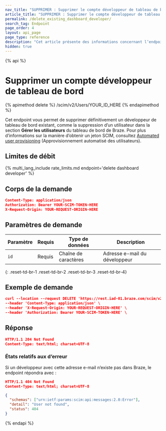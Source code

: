 ```yaml
---
nav_title: "SUPPRIMER : Supprimer le compte développeur de tableau de bord"
article_title: "SUPPRIMER : Supprimer le compte développeur de tableau de bord"
permalink: /delete_existing_dashboard_developer/
search_tag: Endpoint
page_order: 4
layout: api_page
page_type: reference
description: "Cet article présente des informations concernant l’endpoint Supprimer le compte développeur existant."
hidden: true
---
```


{% api %}
# Supprimer un compte développeur de tableau de bord
{% apimethod delete %}
/scim/v2/Users/YOUR_ID_HERE
{% endapimethod %}

Cet endpoint vous permet de supprimer définitivement un développeur de tableau de bord existant, comme la suppression d’un utilisateur dans la section **Gérer les utilisateurs** du tableau de bord de Braze. Pour plus d’informations sur la manière d’obtenir un jeton SCIM, consultez [Automated user provisioning]({{site.baseurl}}/scim/automated_user_provisioning/) (Approvisionnement automatisé des utilisateurs).

## Limites de débit

{% multi_lang_include rate_limits.md endpoint='delete dashboard developer' %}

## Corps de la demande

```json
Content-Type: application/json
Authorization: Bearer YOUR-SCIM-TOKEN-HERE
X-Request-Origin: YOUR-REQUEST-ORIGIN-HERE
```

## Paramètres de demande

| Paramètre | Requis | Type de données | Description |
| --------- | -------- | --------- | ----------- |
| `id` | Requis | Chaîne de caractères | Adresse e-mail du développeur |
{: .reset-td-br-1 .reset-td-br-2 .reset-td-br-3  .reset-td-br-4}

## Exemple de demande
```json
curl --location --request DELETE 'https://rest.iad-01.braze.com/scim/v2/Users/user@test.com' \
--header 'Content-Type: application/json' \
--header 'X-Request-Origin: YOUR-REQUEST-ORIGIN-HERE' \
--header 'Authorization: Bearer YOUR-SCIM-TOKEN-HERE' \
```
## Réponse
```json
HTTP/1.1 204 Not Found
Content-Type: text/html; charset=UTF-8
```
### États relatifs aux d’erreur
Si un développeur avec cette adresse e-mail n’existe pas dans Braze, le endpoint répondra avec :
```json
HTTP/1.1 404 Not Found
Content-Type: text/html; charset=UTF-8

{
  "schemas": ["urn:ietf:params:scim:api:messages:2.0:Error"],
  "detail": "User not found",
  "status": 404
}
```
{% endapi %}

